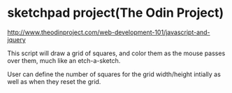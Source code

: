# sketchpad project(The Odin Project)
http://www.theodinproject.com/web-development-101/javascript-and-jquery

This script will draw a grid of squares, and color them as the mouse passes over them, much like an etch-a-sketch.

User can define the number of squares for the grid width/height intially as well as when they reset the grid.
